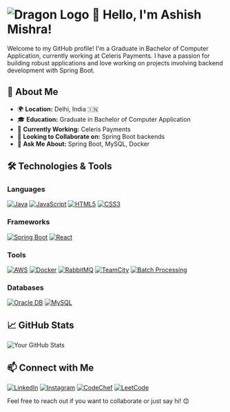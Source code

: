 # ![Dragon Logo](https://static.zerochan.net/Charizard.full.3674262.jpg) 👋 Hello, I'm Ashish Mishra!

Welcome to my GitHub profile! I'm a Graduate in Bachelor of Computer Application, currently working at Celeris Payments. I have a passion for building robust applications and love working on projects involving backend development with Spring Boot.

## 🚀 About Me

- 🌍 **Location:** Delhi, India 🇮🇳
- 🎓 **Education:** Graduate in Bachelor of Computer Application
- 💼 **Currently Working:** Celeris Payments
- 🌱 **Looking to Collaborate on:** Spring Boot backends
- 💬 **Ask Me About:** Spring Boot, MySQL, Docker

## 🛠️ Technologies & Tools

### Languages
[![Java](https://img.shields.io/badge/-Java-black?style=for-the-badge&logo=java&logoColor=white)](https://www.oracle.com/java/)
[![JavaScript](https://img.shields.io/badge/-JavaScript-black?style=for-the-badge&logo=javascript&logoColor=white)](https://www.javascript.com/)
[![HTML5](https://img.shields.io/badge/-HTML5-black?style=for-the-badge&logo=html5&logoColor=white)](https://developer.mozilla.org/en-US/docs/Web/Guide/HTML/HTML5)
[![CSS3](https://img.shields.io/badge/-CSS3-black?style=for-the-badge&logo=css3&logoColor=white)](https://developer.mozilla.org/en-US/docs/Web/CSS)

### Frameworks
[![Spring Boot](https://img.shields.io/badge/-Spring%20Boot-black?style=for-the-badge&logo=spring&logoColor=white)](https://spring.io/projects/spring-boot)
[![React](https://img.shields.io/badge/-React-black?style=for-the-badge&logo=react&logoColor=white)](https://reactjs.org/)

### Tools
[![AWS](https://img.shields.io/badge/-AWS-black?style=for-the-badge&logo=amazonaws&logoColor=white)](https://aws.amazon.com/)
[![Docker](https://img.shields.io/badge/-Docker-black?style=for-the-badge&logo=docker&logoColor=white)](https://www.docker.com/)
[![RabbitMQ](https://img.shields.io/badge/-RabbitMQ-black?style=for-the-badge&logo=rabbitmq&logoColor=white)](https://www.rabbitmq.com/)
[![TeamCity](https://img.shields.io/badge/-TeamCity-black?style=for-the-badge&logo=teamcity&logoColor=white)](https://www.jetbrains.com/teamcity/)
[![Batch Processing](https://img.shields.io/badge/-Batch%20Processing-black?style=for-the-badge&logo=apache&logoColor=white)](https://apache.org/)

### Databases
[![Oracle DB](https://img.shields.io/badge/-Oracle%20DB-black?style=for-the-badge&logo=oracle&logoColor=white)](https://www.oracle.com/database/)
[![MySQL](https://img.shields.io/badge/-MySQL-black?style=for-the-badge&logo=mysql&logoColor=white)](https://www.mysql.com/)

## 📈 GitHub Stats

![Your GitHub Stats](https://github-readme-stats.vercel.app/api?username=ashish-1609&show_icons=true&hide_title=true&count_private=true&theme=radical)

## 📫 Connect with Me

[![LinkedIn](https://img.shields.io/badge/-LinkedIn-black?style=for-the-badge&logo=linkedin&logoColor=white)](https://www.linkedin.com/in/ashish-mishra2003)
[![Instagram](https://img.shields.io/badge/-Instagram-black?style=for-the-badge&logo=instagram&logoColor=white)](https://www.instagram.com/__ash.05)
[![CodeChef](https://img.shields.io/badge/-CodeChef-black?style=for-the-badge&logo=codechef&logoColor=white)](https://www.codechef.com/users/ashish_209040)
[![LeetCode](https://img.shields.io/badge/-LeetCode-black?style=for-the-badge&logo=leetcode&logoColor=white)](https://leetcode.com/ashish_209040)

Feel free to reach out if you want to collaborate or just say hi! 😊
